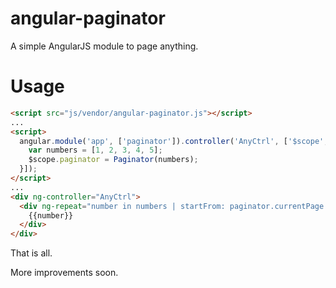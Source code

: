 angular-paginator
=================

A simple AngularJS module to page anything.

Usage
=================

```html
<script src="js/vendor/angular-paginator.js"></script>
...
<script>
  angular.module('app', ['paginator']).controller('AnyCtrl', ['$scope', function ($scope) {
    var numbers = [1, 2, 3, 4, 5];
    $scope.paginator = Paginator(numbers);
  }]);
</script>
...
<div ng-controller="AnyCtrl">
  <div ng-repeat="number in numbers | startFrom: paginator.currentPage * paginator.resultsPerPage | limitTo: paginator.resultsPerPage | orderBy : numbers : false">
    {{number}}
  </div>
</div>
```

That is all.

More improvements soon.
